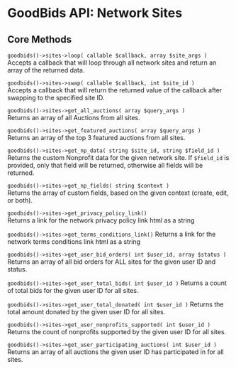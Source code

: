 # GoodBids API: Network Sites

## Core Methods

`goodbids()->sites->loop( callable $callback, array $site_args )`  
Accepts a callback that will loop through all network sites and return an array of the returned data.

`goodbids()->sites->swap( callable $callback, int $site_id )`  
Accepts a callback that will return the returned value of the callback after swapping to the specified site ID.

`goodbids()->sites->get_all_auctions( array $query_args )`  
Returns an array of all Auctions from all sites.

`goodbids()->sites->get_featured_auctions( array $query_args )`  
Returns an array of the top 3 featured auctions from all sites.

`goodbids()->sites->get_np_data( string $site_id, string $field_id )`  
Returns the custom Nonprofit data for the given network site. If `$field_id` is provided, only that field will be returned, otherwise all fields will be returned.

`goodbids()->sites->get_np_fields( string $context )`  
Returns the array of custom fields, based on the given context (create, edit, or both).

`goodbids()->sites->get_privacy_policy_link()`  
Returns a link for the network privacy policy link html as a string

`goodbids()->sites->get_terms_conditions_link()`
Returns a link for the network terms conditions link html as a string

`goodbids()->sites->get_user_bid_orders( int $user_id, array $status )`
Returns an array of all bid orders for ALL sites for the given user ID and status.

`goodbids()->sites->get_user_total_bids( int $user_id )`
Returns a count of total bids for the given user ID for all sites.

`goodbids()->sites->get_user_total_donated( int $user_id )`
Returns the total amount donated by the given user ID for all sites.

`goodbids()->sites->get_user_nonprofits_supported( int $user_id )`
Returns the count of nonprofits supported by the given user ID for all sites.

`goodbids()->sites->get_user_participating_auctions( int $user_id )`
Returns an array of all auctions the given user ID has participated in for all sites.
